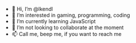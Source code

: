 - 👋 Hi, I’m @lkendl
- 👀 I’m interested in gaming, programming, coding
- 🌱 I’m currently learning JavaScript
- 💞️ I’m not looking to collaborate at the moment
- 📫 Call me, beep me, if you want to reach me

<!---
lkendl/lkendl is a ✨ special ✨ repository because its `README.md` (this file) appears on your GitHub profile.
You can click the Preview link to take a look at your changes.
--->
